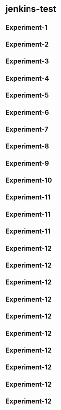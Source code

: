 # jenkins-test
## Experiment-1
## Experiment-2
## Experiment-3
## Experiment-4
## Experiment-5
## Experiment-6
## Experiment-7
## Experiment-8
## Experiment-9
## Experiment-10
## Experiment-11
## Experiment-11
## Experiment-11
## Experiment-12
## Experiment-12
## Experiment-12
## Experiment-12
## Experiment-12
## Experiment-12
## Experiment-12
## Experiment-12
## Experiment-12

## Experiment-12
